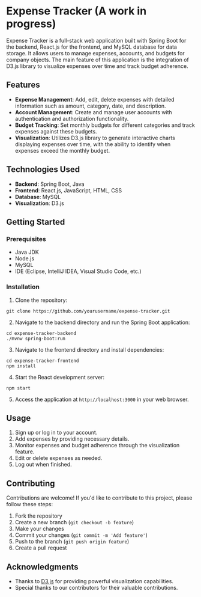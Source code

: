 # Expense Tracker (A work in progress)

Expense Tracker is a full-stack web application built with Spring Boot for the backend, React.js for the frontend, and MySQL database for data storage. It allows users to manage expenses, accounts, and budgets for company objects. The main feature of this application is the integration of D3.js library to visualize expenses over time and track budget adherence.

## Features

- **Expense Management**: Add, edit, delete expenses with detailed information such as amount, category, date, and description.
- **Account Management**: Create and manage user accounts with authentication and authorization functionality.
- **Budget Tracking**: Set monthly budgets for different categories and track expenses against these budgets.
- **Visualization**: Utilizes D3.js library to generate interactive charts displaying expenses over time, with the ability to identify when expenses exceed the monthly budget.

## Technologies Used

- **Backend**: Spring Boot, Java
- **Frontend**: React.js, JavaScript, HTML, CSS
- **Database**: MySQL
- **Visualization**: D3.js

## Getting Started

### Prerequisites

- Java JDK
- Node.js
- MySQL
- IDE (Eclipse, IntelliJ IDEA, Visual Studio Code, etc.)

### Installation

1. Clone the repository:

```
git clone https://github.com/yourusername/expense-tracker.git
```

2. Navigate to the backend directory and run the Spring Boot application:

```
cd expense-tracker-backend
./mvnw spring-boot:run
```

3. Navigate to the frontend directory and install dependencies:

```
cd expense-tracker-frontend
npm install
```

4. Start the React development server:

```
npm start
```

5. Access the application at `http://localhost:3000` in your web browser.

## Usage

1. Sign up or log in to your account.
2. Add expenses by providing necessary details.
3. Monitor expenses and budget adherence through the visualization feature.
4. Edit or delete expenses as needed.
5. Log out when finished.

## Contributing

Contributions are welcome! If you'd like to contribute to this project, please follow these steps:

1. Fork the repository
2. Create a new branch (`git checkout -b feature`)
3. Make your changes
4. Commit your changes (`git commit -m 'Add feature'`)
5. Push to the branch (`git push origin feature`)
6. Create a pull request

## Acknowledgments

- Thanks to [D3.js](https://d3js.org/) for providing powerful visualization capabilities.
- Special thanks to our contributors for their valuable contributions.
